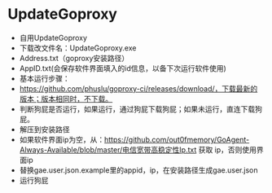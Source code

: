 # UpdateGoproxy
- 自用UpdateGoproxy
- 下载改文件名：UpdateGoproxy.exe
- Address.txt（goproxy安装路径）
- AppID.txt(会保存软件界面填入的id信息，以备下次运行软件使用)
- 基本运行步骤：
- https://github.com/phuslu/goproxy-ci/releases/download/，下载最新的版本；版本相同时，不下载。
- 判断狗屁是否运行，如果运行，通过狗屁下载狗屁；如果未运行，直连下载狗屁。
- 解压到安装路径
- 如果软件界面ip为空，从：https://github.com/out0fmemory/GoAgent-Always-Available/blob/master/电信宽带高稳定性Ip.txt 获取 ip，否则使用界面ip
- 替换gae.user.json.example里的appid，ip，在安装路径生成gae.user.json
- 运行狗屁
